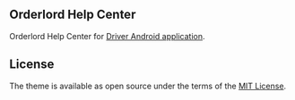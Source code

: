 ## Orderlord Help Center

Orderlord Help Center for [Driver Android application](https://play.google.com/store/apps/details?id=com.av.ol&hl=en). 

## License

The theme is available as open source under the terms of the [MIT License](http://opensource.org/licenses/MIT).
